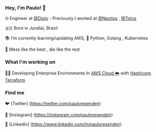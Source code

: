 <!--
### Hi there 👋


**pauloresendejr/pauloresendejr** is a ✨ _special_ ✨ repository because its `README.md` (this file) appears on your GitHub profile.

Here are some ideas to get you started:

- 🔭 I’m currently working on ...
- 🌱 I’m currently learning ...
- 👯 I’m looking to collaborate on ...
- 🤔 I’m looking for help with ...
- 💬 Ask me about ...
- 📫 How to reach me: ...
- 😄 Pronouns: ...
- ⚡ Fun fact: ...
-->


### Hey, I'm Paulo! 👋

🤓 Engineer at  [@Digio](https://www.digio.com.br/) - Previously I worked at [@Nextios](https://github.com/nextios/) , [@Totvs](https://github.com/totvs) <br>

🇧🇷 Born in Jundiai, Brazil <br>

📚 I'm currently learning/updating AWS, :snake: Python, Golang , Kubernetes <br>

💬 Mess like the best , die like the rest <br>

### What I'm working on 
 
👨‍💻 Developing Enterprise Environments In 
[AWS Cloud :cloud:](https://github.com/aws) with [Hashicorp Terraform](https://github.com/hashicorp/terraform)
   
### Find me 
  
🐦 [Twitter] (https://twitter.com/pauloresendejr) <br>

📸 [Instagram] (https://instagram.com/pauloresendejr) <br>

💼 [LinkedIn] (https://www.linkedin.com/in/pauloresendejr) <br>
